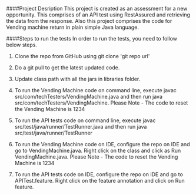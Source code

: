 ####Project Desription
This project is created as an assessment for a new opportunity. This comprises of an API test using RestAssured and retrieving the data from the response. Also this project comprises the code for Vending machine return in plain simple Java language.

####Steps to run the tests
In order to run the tests, you need to follow below steps.

1. Clone the repo from GitHub using git clone 'git repo url'

2. Do a git pull to get the latest updated code.

3. Update class path with all the jars in libraries folder.

4. To run the Vending Machine code on command line, execute javac src/com/techTesters/VendingMachine.java and then run java src/com/techTesters/VendingMachine.
    Please Note - The code to reset the Vending Machine is 1234

5. To run the API tests code on command line, execute javac src/test/java/runner/TestRunner.java and then run java src/test/java/runner/TestRunner

6. To run the Vending Machine code on IDE, configure the repo on IDE and go to VendingMachine.java. Right click on the class and click as Run VendingMachine.java.
    Please Note - The code to reset the Vending Machine is 1234

7. To run the API tests code on IDE, configure the repo on IDE and go to APITest.feature. Right click on the feature annotation and click on Run feature.
